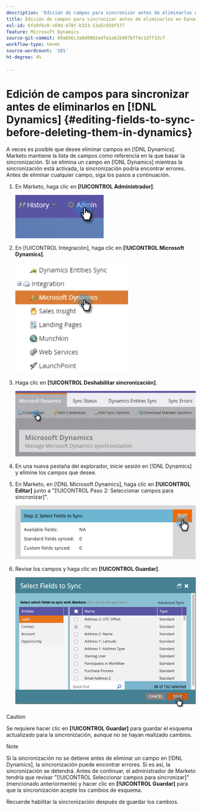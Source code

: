 ```yaml
---
description: 'Edición de campos para sincronizar antes de eliminarlos en Dynamics: documentos de Marketo, documentación del producto'
title: Edición de campos para sincronizar antes de eliminarlos en Dynamics
exl-id: 6fa9f6c0-c69d-478f-b333-13a5c910f577
feature: Microsoft Dynamics
source-git-commit: 09a656c3a0d0002edfa1a61b987bff4c1dff33cf
workflow-type: tm+mt
source-wordcount: '201'
ht-degree: 4%

---
```


# Edición de campos para sincronizar antes de eliminarlos en [!DNL Dynamics] {#editing-fields-to-sync-before-deleting-them-in-dynamics}

A veces es posible que desee eliminar campos en [!DNL Dynamics]. Marketo mantiene la lista de campos como referencia en la que basar la sincronización. Si se elimina un campo en [!DNL Dynamics] mientras la sincronización está activada, la sincronización podría encontrar errores. Antes de eliminar cualquier campo, siga los pasos a continuación.

1. En Marketo, haga clic en **[!UICONTROL Administrador]**.

   ![](assets/sync-before-deleting-them-in-dynamics-1.png)

1. En [!UICONTROL Integración], haga clic en **[!UICONTROL Microsoft Dynamics]**.

   ![](assets/sync-before-deleting-them-in-dynamics-2.png)

1. Haga clic en **[!UICONTROL Deshabilitar sincronización]**.

   ![](assets/sync-before-deleting-them-in-dynamics-3.png)

1. En una nueva pestaña del explorador, inicie sesión en [!DNL Dynamics] y elimine los campos que desee.

1. En Marketo, en [!DNL Microsoft Dynamics], haga clic en **[!UICONTROL Editar]** junto a &quot;[!UICONTROL Paso 2: Seleccionar campos para sincronizar]&quot;.

   ![](assets/sync-before-deleting-them-in-dynamics-4.png)

1. Revise los campos y haga clic en **[!UICONTROL Guardar]**.

   ![](assets/sync-before-deleting-them-in-dynamics-5.png)

>[!CAUTION]
>
>Se requiere hacer clic en **[!UICONTROL Guardar]** para guardar el esquema actualizado para la sincronización, aunque no se hayan realizado cambios.

>[!NOTE]
>
>Si la sincronización no se detiene antes de eliminar un campo en [!DNL Dynamics], la sincronización puede encontrar errores. Si es así, la sincronización se detendrá. Antes de continuar, el administrador de Marketo tendría que revisar &quot;[!UICONTROL Seleccionar campos para sincronizar]&quot; (mencionado anteriormente) y hacer clic en **[!UICONTROL Guardar]** para que la sincronización acepte los cambios de esquema.

Recuerde habilitar la sincronización después de guardar los cambios.
